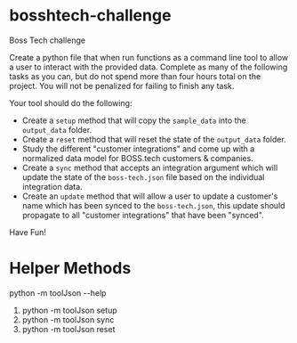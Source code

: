 # bosshtech-challenge

Boss Tech challenge

Create a python file that when run functions as a command line tool to allow a user to interact with the provided data. Complete as many of the following tasks as you can, but do not spend more than four hours total on the project. You will not be penalized for failing to finish any task.

Your tool should do the following:

- Create a `setup` method that will copy the `sample_data` into the `output_data` folder.
- Create a `reset` method that will reset the state of the `output_data` folder.
- Study the different "customer integrations" and come up with a normalized data model for BOSS.tech customers & companies.
- Create a `sync` method that accepts an integration argument which will update the state of the `boss-tech.json` file based on the individual integration data.
- Create an `update` method that will allow a user to update a customer's name which has been synced to the `boss-tech.json`, this update should propagate to all "customer integrations" that have been "synced".

Have Fun!

# Helper Methods

python -m toolJson --help

1. python -m toolJson setup
2. python -m toolJson sync
3. python -m toolJson reset
